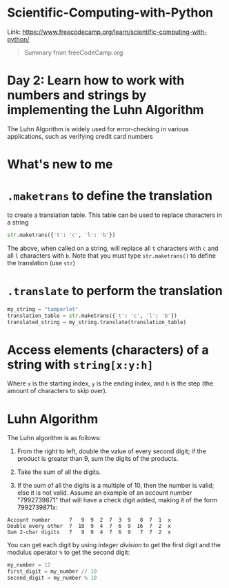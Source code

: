 # Scientific-Computing-with-Python
Link: https://www.freecodecamp.org/learn/scientific-computing-with-python/

 > Summary from freeCodeCamp.org

# Day 2: Learn how to work with numbers and strings by implementing the Luhn Algorithm
The Luhn Algorithm is widely used for error-checking in various applications, such as verifying credit card numbers

# What's new to me

# `.maketrans` to define the translation
to create a translation table. This table can be used to replace characters in a string
```python
str.maketrans({'t': 'c', 'l': 'b'})
```
The above, when called on a string, will replace all `t` characters with `c` and all `l` characters with `b`.
Note that you must type `str.maketrans()` to define the translation (use `str`)

# `.translate` to perform the translation
```python
my_string = "tamperlot"
translation_table = str.maketrans({'t': 'c', 'l': 'b'})
translated_string = my_string.translate(translation_table)
```

# Access elements (characters) of a string with `string[x:y:h]`
Where `x` is the starting index, `y` is the ending index, and `h` is the step (the amount of characters to skip over).

# Luhn Algorithm
The Luhn algorithm is as follows:

1. From the right to left, double the value of every second digit; if the product is greater than 9, sum the digits of the products.

2. Take the sum of all the digits.

3. If the sum of all the digits is a multiple of 10, then the number is valid; else it is not valid.
Assume an example of an account number "7992739871" that will have a check digit added, making it of the form 7992739871x:

```
Account number      7   9  9  2  7  3  9   8  7  1  x
Double every other  7  18  9  4  7  6  9  16  7  2  x
Sum 2-char digits   7   9  9  4  7  6  9   7  7  2  x
```
You can get each digit by using _integer division_ to get the first digit and the modulus operator `%` to get the second digit:

``` python
my_number = 12
first_digit = my_number // 10
second_digit = my_number % 10
```
